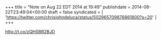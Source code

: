 +++
title = "Note on Aug 22 EDT 2014 at 19:49"
publishdate = 2014-08-22T23:49:04+00:00
draft = false
syndicated = [ 'https://twitter.com/chrisjohndeluca/status/502965709878861800?s=20' ]
+++

http://t.co/zQHSBR2BJD

